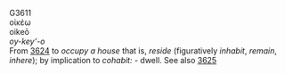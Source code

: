 <body>
  <p>G3611<br>  οἰκέω  <br> oikeō  <br><i>oy-key‘-o </i><br>From <a href="g3624.htm">3624</a>  to <i>occupy</i> <i>a</i> <i>house</i> that is, <i>reside</i> (figuratively <i>inhabit</i>, <i>remain</i>, <i>inhere</i>); by implication to <i>cohabit:</i> - dwell. See also <a href="g3625.htm">3625</a> <br></p>
 </body>